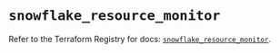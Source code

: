 # `snowflake_resource_monitor`

Refer to the Terraform Registry for docs: [`snowflake_resource_monitor`](https://registry.terraform.io/providers/snowflakedb/snowflake/2.7.0/docs/resources/resource_monitor).
